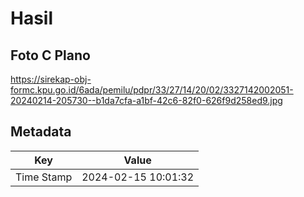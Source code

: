 # Hasil

## Foto C Plano

https://sirekap-obj-formc.kpu.go.id/6ada/pemilu/pdpr/33/27/14/20/02/3327142002051-20240214-205730--b1da7cfa-a1bf-42c6-82f0-626f9d258ed9.jpg


## Metadata

| Key        | Value               |
| ---------- | ------------------- |
| Time Stamp | 2024-02-15 10:01:32 |



